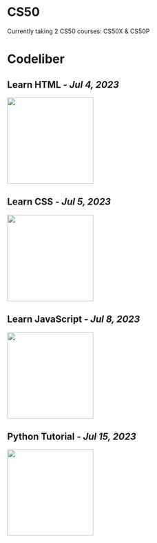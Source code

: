 
# CS50

Currently taking 2 CS50 courses: CS50X & CS50P

# Codeliber
## Learn HTML _- Jul 4, 2023_
<img width="200" src="https://github.com/iahmadgad/iahmadgad/blob/main/files/Codeliber/Learn-HTML/certificate.jpg">

## Learn CSS _- Jul 5, 2023_
<img width="200" src="https://github.com/iahmadgad/iahmadgad/blob/main/files/Codeliber/Learn-CSS/certificate.jpg">

## Learn JavaScript _- Jul 8, 2023_
<img width="200" src="https://github.com/iahmadgad/iahmadgad/blob/main/files/Codeliber/Learn-JavaScript/certificate.jpg">

## Python Tutorial  _- Jul 15, 2023_
<img width="200" src="https://github.com/iahmadgad/iahmadgad/blob/main/files/Codeliber/Python-Tutorial/certificate.jpg">
